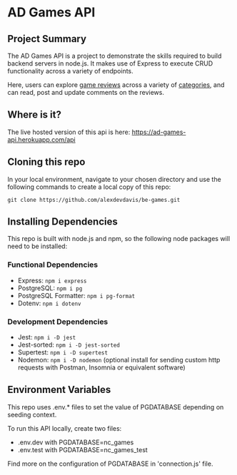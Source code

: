 # AD Games API

## Project Summary

The AD Games API is a project to demonstrate the skills required to build backend servers in node.js.
It makes use of Express to execute CRUD functionality across a variety of endpoints.

Here, users can explore [game reviews](https://ad-games-api.herokuapp.com/api/reviews) across a variety of [categories](https://ad-games-api.herokuapp.com/api/categories), and can read, post and update comments on the reviews.

## Where is it?

The live hosted version of this api is here:
<https://ad-games-api.herokuapp.com/api>

## Cloning this repo

In your local environment, navigate to your chosen directory and use the following commands to create a local copy of this repo:

``` git clone https://github.com/alexdevdavis/be-games.git ```

## Installing Dependencies

This repo is built with node.js and npm, so the following node packages will need to be installed:

### Functional Dependencies

- Express:  ```npm i express```
- PostgreSQL:  ```npm i pg```
- PostgreSQL Formatter:  ```npm i pg-format```
- Dotenv: ```npm i dotenv```

### Development Dependencies

- Jest:  ```npm i -D jest```
- Jest-sorted:  ```npm i -D jest-sorted```
- Supertest:  ```npm i -D supertest```
- Nodemon: ```npm i -D nodemon``` (optional install for sending custom http requests with Postman, Insomnia or equivalent software)

## Environment Variables

This repo uses .env.* files to set the value of PGDATABASE depending on seeding context.

To run this API locally, create two files:

* .env.dev with PGDATABASE=nc_games
* .env.test with PGDATABASE=nc_games_test

Find more on the configuration of PGDATABASE in 'connection.js' file.

##
